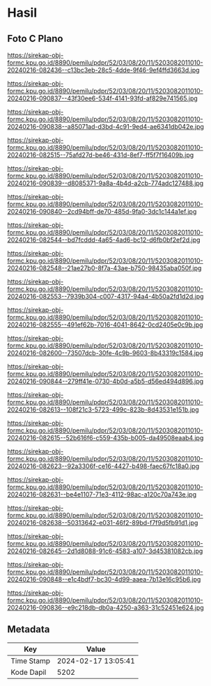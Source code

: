# Hasil

## Foto C Plano

https://sirekap-obj-formc.kpu.go.id/8890/pemilu/pdpr/52/03/08/20/11/5203082011010-20240216-082436--c13bc3eb-28c5-4dde-9f46-9ef4ffd3663d.jpg

https://sirekap-obj-formc.kpu.go.id/8890/pemilu/pdpr/52/03/08/20/11/5203082011010-20240216-090837--43f30ee6-534f-4141-93fd-af829e741565.jpg

https://sirekap-obj-formc.kpu.go.id/8890/pemilu/pdpr/52/03/08/20/11/5203082011010-20240216-090838--a85071ad-d3bd-4c91-9ed4-ae6341db042e.jpg

https://sirekap-obj-formc.kpu.go.id/8890/pemilu/pdpr/52/03/08/20/11/5203082011010-20240216-082515--75afd27d-be46-431d-8ef7-ff5f7f16409b.jpg

https://sirekap-obj-formc.kpu.go.id/8890/pemilu/pdpr/52/03/08/20/11/5203082011010-20240216-090839--d8085371-9a8a-4b4d-a2cb-774adc127488.jpg

https://sirekap-obj-formc.kpu.go.id/8890/pemilu/pdpr/52/03/08/20/11/5203082011010-20240216-090840--2cd94bff-de70-485d-9fa0-3dc1c144a1ef.jpg

https://sirekap-obj-formc.kpu.go.id/8890/pemilu/pdpr/52/03/08/20/11/5203082011010-20240216-082544--bd7fcddd-4a65-4ad6-bc12-d6fb0bf2ef2d.jpg

https://sirekap-obj-formc.kpu.go.id/8890/pemilu/pdpr/52/03/08/20/11/5203082011010-20240216-082548--21ae27b0-8f7a-43ae-b750-98435aba050f.jpg

https://sirekap-obj-formc.kpu.go.id/8890/pemilu/pdpr/52/03/08/20/11/5203082011010-20240216-082553--7939b304-c007-4317-94a4-4b50a2fd1d2d.jpg

https://sirekap-obj-formc.kpu.go.id/8890/pemilu/pdpr/52/03/08/20/11/5203082011010-20240216-082555--491ef62b-7016-4041-8642-0cd2405e0c9b.jpg

https://sirekap-obj-formc.kpu.go.id/8890/pemilu/pdpr/52/03/08/20/11/5203082011010-20240216-082600--73507dcb-30fe-4c9b-9603-8b43319c1584.jpg

https://sirekap-obj-formc.kpu.go.id/8890/pemilu/pdpr/52/03/08/20/11/5203082011010-20240216-090844--279ff41e-0730-4b0d-a5b5-d56ed494d896.jpg

https://sirekap-obj-formc.kpu.go.id/8890/pemilu/pdpr/52/03/08/20/11/5203082011010-20240216-082613--108f21c3-5723-499c-823b-8d43531e151b.jpg

https://sirekap-obj-formc.kpu.go.id/8890/pemilu/pdpr/52/03/08/20/11/5203082011010-20240216-082615--52b616f6-c559-435b-b005-da49508eaab4.jpg

https://sirekap-obj-formc.kpu.go.id/8890/pemilu/pdpr/52/03/08/20/11/5203082011010-20240216-082623--92a3306f-ce16-4427-b498-faec67fc18a0.jpg

https://sirekap-obj-formc.kpu.go.id/8890/pemilu/pdpr/52/03/08/20/11/5203082011010-20240216-082631--be4e1107-71e3-4112-98ac-a120c70a743e.jpg

https://sirekap-obj-formc.kpu.go.id/8890/pemilu/pdpr/52/03/08/20/11/5203082011010-20240216-082638--50313642-e031-46f2-89bd-f7f9d5fb91d1.jpg

https://sirekap-obj-formc.kpu.go.id/8890/pemilu/pdpr/52/03/08/20/11/5203082011010-20240216-082645--2d1d8088-91c6-4583-a107-3d45381082cb.jpg

https://sirekap-obj-formc.kpu.go.id/8890/pemilu/pdpr/52/03/08/20/11/5203082011010-20240216-090848--e1c4bdf7-bc30-4d99-aaea-7b13e16c95b6.jpg

https://sirekap-obj-formc.kpu.go.id/8890/pemilu/pdpr/52/03/08/20/11/5203082011010-20240216-090836--e9c218db-db0a-4250-a363-31c52451e624.jpg


## Metadata

| Key        | Value               |
| ---------- | ------------------- |
| Time Stamp | 2024-02-17 13:05:41 |
| Kode Dapil | 5202                |



